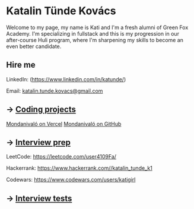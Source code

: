 # Katalin Tünde Kovács

Welcome to my page, my name is Kati and I'm a fresh alumni of Green Fox Academy. I'm specializing in fullstack and this is my progression in our after-course Huli program, where I'm sharpening my skills to become an even better candidate.

## Hire me
LinkedIn: (https://www.linkedin.com/in/katunde/)

Email: katalin.tunde.kovacs@gmail.com

## &rarr; [Coding projects](https://github.com/green-fox-academy/definitions/tree/master/project-phase/huli/coding-projects)
[Mondanivaló on Vercel](mondanival.vercel.app)
[Mondanivaló on GitHub](https://github.com/katigirl/mondanivalo-nextjs)

## &rarr; [Interview prep](https://github.com/green-fox-academy/teaching-materials/tree/master/interview)
LeetCode: https://leetcode.com/user4109Fa/

Hackerrank: https://www.hackerrank.com//katalin_tunde_k1

Codewars: https://www.codewars.com/users/katigirl

## &rarr; [Interview tests](https://github.com/green-fox-academy/teaching-materials/tree/master/project-phase/tech-interview-tests)


